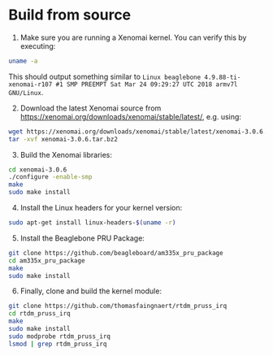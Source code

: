 # Build from source
1. Make sure you are running a Xenomai kernel. You can verify this by executing:
```bash
uname -a
```
This should output something similar to `Linux beaglebone 4.9.88-ti-xenomai-r107 #1 SMP PREEMPT Sat Mar 24 09:29:27 UTC 2018 armv7l GNU/Linux`.

2. Download the latest Xenomai source from https://xenomai.org/downloads/xenomai/stable/latest/, e.g. using:
```bash
wget https://xenomai.org/downloads/xenomai/stable/latest/xenomai-3.0.6.tar.bz2
tar -xvf xenomai-3.0.6.tar.bz2
```

3. Build the Xenomai libraries:
```bash
cd xenomai-3.0.6
./configure -enable-smp
make
sudo make install
```

4. Install the Linux headers for your kernel version:
```bash
sudo apt-get install linux-headers-$(uname -r)
```

5. Install the Beaglebone PRU Package:
```bash
git clone https://github.com/beagleboard/am335x_pru_package
cd am335x_pru_package
make
sudo make install
```

6. Finally, clone and build the kernel module:
```bash
git clone https://github.com/thomasfaingnaert/rtdm_pruss_irq
cd rtdm_pruss_irq
make
sudo make install
sudo modprobe rtdm_pruss_irq
lsmod | grep rtdm_pruss_irq
```
